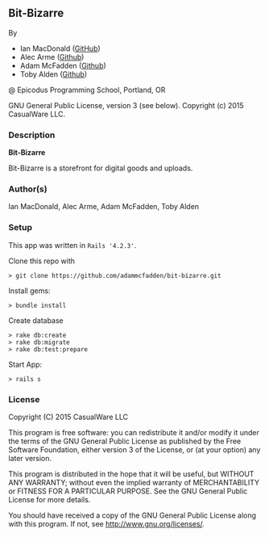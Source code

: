 ## Bit-Bizarre

<a href="APP LINK IF APPLICABLE" target="#"><APP LINK NAME></a>

By
- Ian MacDonald (<a href="https://github.com/matchbookmac" target="#">GitHub</a>)
- Alec Arme (<a href="https://github.com/ginkko" target="#">Github</a>)
- Adam McFadden (<a href="https://github.com/adammcfadden" target="#">Github</a>)
- Toby Alden (<a href="https://github.com/tobyalden" target="#">Github</a>)

@ Epicodus Programming School, Portland, OR

GNU General Public License, version 3 (see below). Copyright (c) 2015 CasualWare LLC.

### Description

**Bit-Bizarre**

Bit-Bizarre is a storefront for digital goods and uploads.

### Author(s)

Ian MacDonald, Alec Arme, Adam McFadden, Toby Alden

### Setup

This app was written in `Rails '4.2.3'`.

Clone this repo with
```console
> git clone https://github.com/adammcfadden/bit-bizarre.git
```

Install gems:

```console
> bundle install
```

Create database
```console
> rake db:create
> rake db:migrate
> rake db:test:prepare
```

Start App:
```console
> rails s
```
### License ###
Copyright  (C)  2015  CasualWare LLC

This program is free software: you can redistribute it and/or modify
it under the terms of the GNU General Public License as published by
the Free Software Foundation, either version 3 of the License, or
(at your option) any later version.

This program is distributed in the hope that it will be useful,
but WITHOUT ANY WARRANTY; without even the implied warranty of
MERCHANTABILITY or FITNESS FOR A PARTICULAR PURPOSE.  See the
GNU General Public License for more details.

You should have received a copy of the GNU General Public License
along with this program.  If not, see <http://www.gnu.org/licenses/>.
